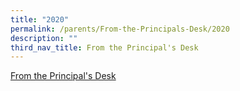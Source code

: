 ```yaml
---
title: "2020"
permalink: /parents/From-the-Principals-Desk/2020
description: ""
third_nav_title: From the Principal's Desk
---
```

[From the Principal's Desk](https://rafflesgirlspri.moe.edu.sg/qql/slot/u451/Principal%20Message/2020/From%20the%20Principals%20Desk.pdf)